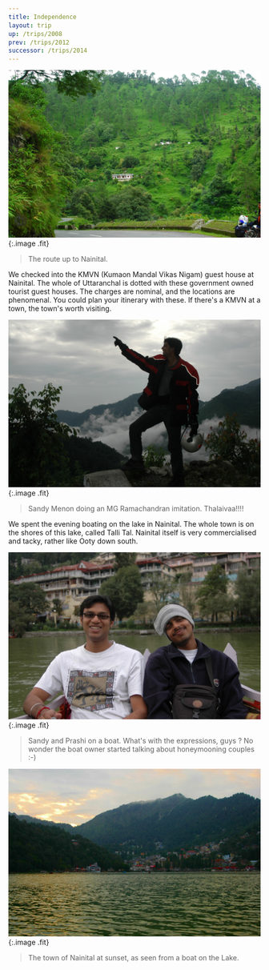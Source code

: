 ```yaml
---
title: Independence
layout: trip
up: /trips/2008
prev: /trips/2012
successor: /trips/2014
---
```


![DSC_0020.JPG](/images/photos/DSC_0020.JPG 'DSC_0020.JPG'){:.image .fit}

>  The route up to Nainital. 

We checked into the KMVN (Kumaon Mandal Vikas Nigam) guest             house at Nainital. The whole of Uttaranchal is dotted with these             government owned tourist guest houses. The charges are nominal,             and the locations are phenomenal. You could plan your itinerary             with these. If there's a KMVN at a town, the town's worth             visiting.

![DSC_0025.JPG](/images/photos/DSC_0025.JPG 'DSC_0025.JPG'){:.image .fit}

>  Sandy Menon doing an MG Ramachandran imitation.             Thalaivaa!!!! 

We spent the evening boating on the lake in Nainital. The             whole town is on the shores of this lake, called Talli Tal.             Nainital itself is very commercialised and tacky, rather like             Ooty down south.

![DSC_0029.JPG](/images/photos/DSC_0029.JPG 'DSC_0029.JPG'){:.image .fit}

>  Sandy and Prashi on a boat. What's with the             expressions, guys ? No wonder the boat owner started talking             about honeymooning couples :-) 

![DSC_0033.JPG](/images/photos/DSC_0033.JPG 'DSC_0033.JPG'){:.image .fit}

>  The town of Nainital at sunset, as seen from a             boat on the Lake. 


